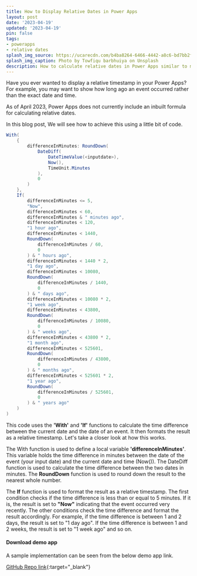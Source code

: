 ```yaml
---
title: How to Display Relative Dates in Power Apps
layout: post
date: '2023-04-19'
updated: '2023-04-19'
pin: false
tags:
- powerapps
- relative dates
splash_img_source: https://ucarecdn.com/b4ba8264-6466-4442-a8c6-bd7bb2fade55/
splash_img_caption: Photo by Towfiqu barbhuiya on Unsplash
description: How to calculate relative dates in Power Apps similar to moment.js
---
```

Have you ever wanted to display a relative timestamp in your Power Apps? For example, you may want to show how long ago an event occurred rather than the exact date and time.

As of April 2023, Power Apps does not currently include an inbuilt formula for calculating relative dates.

In this blog post, We will see how to achieve this using a little bit of code.

```csharp
With(
    {
        differenceInMinutes: RoundDown(
            DateDiff(
                DateTimeValue(<inputdate>),
                Now(),
                TimeUnit.Minutes
            ),
            0
        )
    },
    If(
        differenceInMinutes <= 5,
        "Now",
        differenceInMinutes < 60,
        differenceInMinutes & " minutes ago",
        differenceInMinutes < 120,
        "1 hour ago",
        differenceInMinutes < 1440,
        RoundDown(
            differenceInMinutes / 60,
            0
        ) & " hours ago",
        differenceInMinutes < 1440 * 2,
        "1 day ago",
        differenceInMinutes < 10080,
        RoundDown(
            differenceInMinutes / 1440,
            0
        ) & " days ago",
        differenceInMinutes < 10080 * 2,
        "1 week ago",
        differenceInMinutes < 43800,
        RoundDown(
            differenceInMinutes / 10080,
            0
        ) & " weeks ago",
        differenceInMinutes < 43800 * 2,
        "1 month ago",
        differenceInMinutes < 525601,
        RoundDown(
            differenceInMinutes / 43800,
            0
        ) & " months ago",
        differenceInMinutes < 525601 * 2,
        "1 year ago",
        RoundDown(
            differenceInMinutes / 525601,
            0
        ) & " years ago"
    )
)

```

This code uses the **'With'** and **'If'** functions to calculate the time difference between the current date and the date of an event. It then formats the result as a relative timestamp. Let's take a closer look at how this works.

The With function is used to define a local variable **'differenceInMinutes'**. This variable holds the time difference in minutes between the date of the event (your input date) and the current date and time (Now()). The DateDiff function is used to calculate the time difference between the two dates in minutes. The **RoundDown** function is used to round down the result to the nearest whole number.

The **If** function is used to format the result as a relative timestamp. The first condition checks if the time difference is less than or equal to 5 minutes. If it is, the result is set to **"Now"** indicating that the event occurred very recently. The other conditions check the time difference and format the result accordingly. For example, if the time difference is between 1 and 2 days, the result is set to "1 day ago". If the time difference is between 1 and 2 weeks, the result is set to "1 week ago" and so on.

#### Download demo app

A sample implementation can be seen from the below demo app link.

[GitHub Repo link](https://github.com/manigandan-dorairaj/power-apps-relative-date-time){:target="_blank"}
